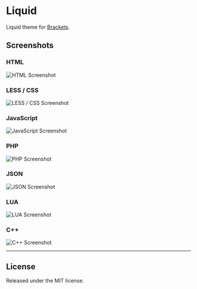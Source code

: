 # Liquid

Liquid theme for [Brackets](https://github.com/adobe/brackets).

## Screenshots

### HTML

![HTML Screenshot](https://raw.githubusercontent.com/LAron/Liquid/master/screenshot/html.png)

### LESS / CSS

![LESS / CSS Screenshot](https://raw.githubusercontent.com/LAron/Liquid/master/screenshot/less.png)

### JavaScript

![JavaScript Screenshot](https://raw.githubusercontent.com/LAron/Liquid/master/screenshot/javaScript.png)

### PHP

![PHP Screenshot](https://raw.githubusercontent.com/LAron/Liquid/master/screenshot/php.png)


### JSON

![JSON Screenshot](https://raw.githubusercontent.com/LAron/Liquid/master/screenshot/json.png)

### LUA

![LUA Screenshot](https://raw.githubusercontent.com/LAron/Liquid/master/screenshot/lua.png)

### C++

![C++ Screenshot](https://raw.githubusercontent.com/LAron/Liquid/master/screenshot/c++.png)

------------------------------------------------------------
## License
Released under the MIT license.

